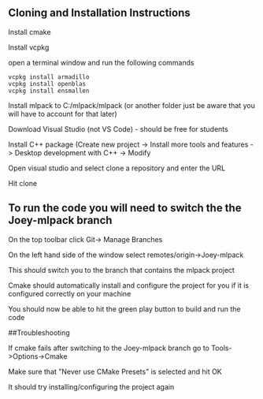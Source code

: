 ## Cloning and Installation Instructions

Install cmake

Install vcpkg

open a terminal window and run the following commands

	vcpkg install armadillo
	vcpkg install openblas
	vcpkg install ensmallen


Install mlpack to C:/mlpack/mlpack (or another folder just be aware that you will have to account for that later)

Download Visual Studio (not VS Code) - should be free for students

Install C++ package (Create new project -> Install more tools and features -> Desktop development with C++ -> Modify

Open visual studio and select clone a repository and enter the URL

Hit clone

## To run the code you will need to switch the the Joey-mlpack branch

On the top toolbar click Git-> Manage Branches

On the left hand side of the window select remotes/origin->Joey-mlpack

This should switch you to the branch that contains the mlpack project

Cmake should automatically install and configure the project for you if it is configured correctly on your machine

You should now be able to hit the green play button to build and run the code



##Troubleshooting

If cmake fails after switching to the Joey-mlpack branch go to Tools->Options->Cmake

Make sure that "Never use CMake Presets" is selected and hit OK

It should try installing/configuring the project again

